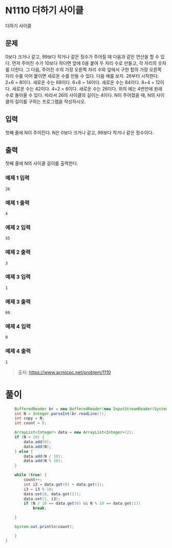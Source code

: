 # N1110 더하기 사이클

더하기 사이클 
## 문제
0보다 크거나 같고, 99보다 작거나 같은 정수가 주어질 때 다음과 같은 연산을 할 수 있다. 먼저 주어진 수가 10보다 작다면 앞에 0을 붙여 두 자리 수로 만들고, 각 자리의 숫자를 더한다. 그 다음, 주어진 수의 가장 오른쪽 자리 수와 앞에서 구한 합의 가장 오른쪽 자리 수를 이어 붙이면 새로운 수를 만들 수 있다. 다음 예를 보자.
26부터 시작한다. 2+6 = 8이다. 새로운 수는 68이다. 6+8 = 14이다. 새로운 수는 84이다. 8+4 = 12이다. 새로운 수는 42이다. 4+2 = 6이다. 새로운 수는 26이다.
위의 예는 4번만에 원래 수로 돌아올 수 있다. 따라서 26의 사이클의 길이는 4이다.
N이 주어졌을 때, N의 사이클의 길이를 구하는 프로그램을 작성하시오.
## 입력
첫째 줄에 N이 주어진다. N은 0보다 크거나 같고, 99보다 작거나 같은 정수이다.
## 출력
첫째 줄에 N의 사이클 길이를 출력한다.
### 예제 1 입력
```
26
```
### 예제 1 출력
```
4
```
### 예제 2 입력
```
55
```
### 예제 2 출력
```
3
```
### 예제 3 입력
```
1
```
### 예제 3 출력
```
60
```
### 예제 4 입력
```
0
```
### 예제 4 출력
```
1
```

>출처: <https://www.acmicpc.net/problem/1110> 

# 풀이
```java
	BufferedReader br = new BufferedReader(new InputStreamReader(System.in));
	int N = Integer.parseInt(br.readLine());
	int copy = N; 
	int count = 0;

	ArrayList<Integer> data = new ArrayList<Integer>(2);
	if (N < 10) {
		data.add(0);
		data.add(N);
	} else {
		data.add(N / 10);
		data.add(N % 10);
	}

	while (true) {
		count++;
		int i3 = data.get(0) + data.get(1);
		i3 = i3 % 10;
		data.set(0, data.get(1));
		data.set(1, i3);
		if (N / 10 == data.get(0) && N % 10 == data.get(1))
			break;

	}

	System.out.println(count);

	}
}
```

